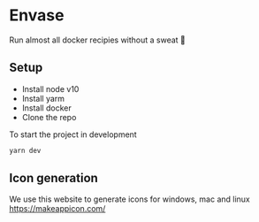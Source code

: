 # Envase

Run almost all docker recipies without a sweat 🎉

## Setup

- Install node v10
- Install yarm
- Install docker
- Clone the repo

To start the project in development

```sh
yarn dev
```

## Icon generation

We use this website to generate icons for windows, mac and linux https://makeappicon.com/
